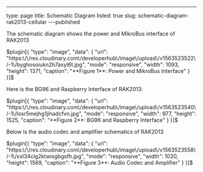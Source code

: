 ---
type: page
title: Schematic Diagram
listed: true
slug: schematic-diagram-rak2013-cellular
---published

The schematic diagram shows the power and MikroBus interface of RAK2013

$plugin[{
    "type": "image",
    "data": {
        "url": "https:\/\/res.cloudinary.com\/developerhub\/image\/upload\/v1563523522\/-1\/byghosoiukn2h7axyl6t.jpg",
        "mode": "responsive",
        "width": 1093,
        "height": 1371,
        "caption": "**Figure 1**: Power and MikroBus Interface"
    }
}]$

Here is the BG96 and Raspberry Interface of RAK2013:

$plugin[{
    "type": "image",
    "data": {
        "url": "https:\/\/res.cloudinary.com\/developerhub\/image\/upload\/v1563523540\/-1\/losr5mejhg1jihadcfvn.jpg",
        "mode": "responsive",
        "width": 977,
        "height": 1525,
        "caption": "**Figure 2**: BG96 and Raspberry Interface"
    }
}]$

Below is the audio codec and amplifier schematics of RAK2013

$plugin[{
    "type": "image",
    "data": {
        "url": "https:\/\/res.cloudinary.com\/developerhub\/image\/upload\/v1563523558\/-1\/xxl34clg2ktwisgbgsfh.jpg",
        "mode": "responsive",
        "width": 1020,
        "height": 1569,
        "caption": "**Figure 3**: Audio Codec and Amplifier"
    }
}]$

